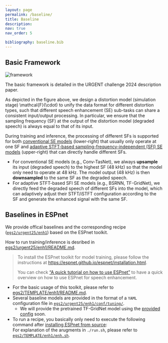 ```yaml
---
layout: page
permalink: /baseline/
title: Baseline
description:  
nav: true
nav_order: 5

bibliography: baseline.bib
---
```


## Basic Framework

<img alt="framework" src="/urgent2025/assets/img/framework.png" style="max-width: 100%;"/>

The basic framework is detailed in the URGENT challenge 2024 description paper<d-cite key="URGENT-Zhang2024"/>.

As depicted in the figure above, we design a distortion model (simulation stage) <d-math>\mathcal{F}(\cdot)</d-math> to unify the data format for different distortion types, such that different speech enhancement (SE) sub-tasks can share a consistent input/output processing. In particular, we ensure that the sampling frequency (SF) at the output of the distortion model (degraded speech) is always equal to that of its input.

During training and inference, the processing of different SFs is supported for both <u>conventional SE models</u> (lower-right) that usually only operate at one SF and <u>adaptive STFT-based sampling-frequency-independent (SFI) SE models</u> (upper-right) that can directly handle different SFs.

* For conventional SE models (e.g., Conv-TasNet<d-cite key="Conv_TasNet-Luo2019"/>), we always **upsample** its input (degraded speech) to the highest SF (48 kHz) so that the model only need to operate at 48 kHz. The model output (48 kHz) is then **downsampled** to the same SF as the degraded speech.
* For adaptive STFT-based SFI<d-cite key="Sampling-Paulus2022,Toward-Zhang2023,Improving-Zhang2024"/> SE models (e.g., BSRNN<d-cite key="Music-Luo2023,Efficient-Yu2023,High-Yu2023"/>, TF-GridNet<d-cite key="TF_GridNet-Wang2023,TF_GridNet2-Wang2023"/>), we directly feed the degraded speech of different SFs into the model, which can adaptively adjust their STFT/iSTFT configuration according to the SF and generate the enhanced signal with the same SF.


## Baselines in ESPnet

We provide offical baselines and the corresponding recipe ([`egs2/urgent25/enh1`](https://github.com/kohei0209/espnet/tree/urgent2025/egs2/urgent25/enh1)) based on the ESPnet toolkit.

How to run training/inference is desribed in [egs2/urgent25/enh1/README.md](https://github.com/kohei0209/espnet/blob/urgent2025/egs2/urgent25/enh1/README.md).

> To install the ESPnet toolkit for model training, please follow the instructions at https://espnet.github.io/espnet/installation.html.
>
> You can check [“A quick tutorial on how to use ESPnet”](/urgent2025/espnet_tutorial) to have a quick overview on how to use ESPnet for speech enhancement.

  * For the basic usage of this toolkit, please refer to [egs2/TEMPLATE/enh1/README.md](https://github.com/espnet/espnet/blob/master/egs2/TEMPLATE/enh1/README.md).
  * Several baseline models are provided in the format of a `YAML` configuration file in [`egs2/urgent25/enh1/conf/tuning/`](https://github.com/kohei0209/espnet/tree/urgent2025/egs2/urgent25/enh1/conf/tuning/).
      * We will provide the pretrained TF-GridNet model using the [provided config](https://github.com/kohei0209/espnet/blob/urgent2025/egs2/urgent25/enh1/conf/tuning/train_enh_tfgridnet_dm.yaml) soon.
  * To run a recipe, you basically only need to execute the following command after [installing ESPnet from source](https://espnet.github.io/espnet/installation.html):
    <br/><span>For explanation of the arugments in `./run.sh`, please refer to [`egs2/TEMPLATE/enh1/enh.sh`](https://github.com/espnet/espnet/blob/master/egs2/TEMPLATE/enh1/enh.sh).</span>

<!--
# data preparation (this will clone the challenge repository)
./run.sh --stage 1 --stop-stage 1
mkdir -p dump
cp -r data dump/raw
./run.sh --stage 5 --stop-stage 5 --nj 8
<br/>
# training
./run.sh --stage 6 --stop-stage 6 --ngpu 4 --enh_config conf/tuning/&lt;your-favorite-config.yaml&gt;
<br/>
# inference (for both validation and test sets)
./run.sh --stage 7 --stop-stage 7 --enh_config conf/tuning/&lt;your-favorite-config.yaml&gt; \
<span>    </span>--inference_nj 8 --gpu_inference true
<br/>
# scoring (only for the validation set)
. ./path.sh
exp="exp/enh_train_enh_bsrnn_medium_noncausal_raw" # replace this with your exp directory
for x in "validation"; do
<span>    </span># non-intrusive metric (DNSMOS)
<span>    </span>python urgent2024_challenge/evaluation_metrics/calculate_nonintrusive_dnsmos.py \
<span>        </span>--inf_scp ${exp}/enhanced_${x}/spk1.scp \
<span>        </span>--output_dir ${exp}/enhanced_${x}/scoring_dnsmos \
<span>        </span>--device cuda \
<span>        </span>--convert_to_torch True \
<span>        </span>--primary_model urgent2024_challenge/DNSMOS/DNSMOS/sig_bak_ovr.onnx \
<span>        </span>--p808_model urgent2024_challenge/DNSMOS/DNSMOS/model_v8.onnx
<span>    </span># non-intrusive metric (NISQA)
<span>    </span>python urgent2024_challenge/evaluation_metrics/calculate_nonintrusive_nisqa.py \
<span>        </span>--inf_scp ${exp}/enhanced_${x}/spk1.scp \
<span>        </span>--output_dir ${exp}/enhanced_${x}/scoring_dnsmos \
<span>        </span>--device cuda \
<span>        </span>--nisqa_model urgent2024_challenge/lib/NISQA/weights/nisqa.tar
<br/>
<span>    </span># intrusive SE metrics (calculated on CPU)
<span>    </span>python urgent2024_challenge/evaluation_metrics/calculate_intrusive_se_metrics.py \
<span>        </span>--ref_scp dump/raw/${x}/spk1.scp \
<span>        </span>--inf_scp ${exp}/enhanced_${x}/spk1.scp \
<span>        </span>--output_dir ${exp}/enhanced_${x}/scoring \
<span>        </span>--nj 8 \
<span>        </span>--chunksize 500
<br/>
<span>    </span># downstream-task-independent metric (SpeechBERTScore)
<span>    </span>python urgent2024_challenge/evaluation_metrics/calculate_speechbert_score.py \
<span>        </span>--ref_scp dump/raw/${x}/spk1.scp \
<span>        </span>--inf_scp ${exp}/enhanced_${x}/spk1.scp \
<span>        </span>--output_dir ${exp}/enhanced_${x}/scoring_speech_bert_score \
<span>        </span>--device cuda
<span>    </span># downstream-task-independent metric (LPS)
<span>    </span>python urgent2024_challenge/evaluation_metrics/calculate_phoneme_similarity.py \
<span>        </span>--ref_scp dump/raw/${x}/spk1.scp \
<span>        </span>--inf_scp ${exp}/enhanced_${x}/spk1.scp \
<span>        </span>--output_dir ${exp}/enhanced_${x}/scoring_phoneme_similarity \
<span>        </span>--device cuda
<br/>
<span>    </span># downstream-task-dependent metric (SpkSim)
<span>    </span>python urgent2024_challenge/evaluation_metrics/calculate_speaker_similarity.py \
<span>        </span>--ref_scp dump/raw/${x}/spk1.scp \
<span>        </span>--inf_scp ${exp}/enhanced_${x}/spk1.scp \
<span>        </span>--output_dir ${exp}/enhanced_${x}/scoring_speaker_similarity \
<span>        </span>--device cuda
<span>    </span># downstream-task-dependent metric (WER or 1-WAcc)
<span>    </span>python urgent2024_challenge/evaluation_metrics/calculate_wer.py \
<span>        </span>--meta_tsv dump/raw/${x}/text \
<span>        </span>--inf_scp ${exp}/enhanced_${x}/spk1.scp \
<span>        </span>--output_dir ${exp}/enhanced_${x}/scoring_wer \
<span>        </span>--device cuda
done
    </d-code>

The average scores will be written respectively in `${exp}/enhanced_${x}/scoring*/RESULTS.txt`.
-->